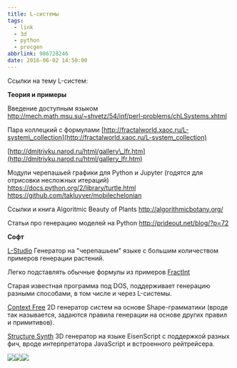 ```yaml
---
title: L-системы
tags:
  - link
  - 3d
  - python
  - procgen
abbrlink: 986728246
date: 2016-06-02 14:50:00
---
```


Ссылки на тему L-систем:

**Теория и примеры**

Введение доступным языком <http://mech.math.msu.su/~shvetz/54/inf/perl-problems/chLSystems.xhtml>

Пара коллецкий с формулами [http://fractalworld.xaoc.ru/L-system\_collection](http://fractalworld.xaoc.ru/L-system_collection)

[http://dmitriyku.narod.ru/html/gallery\_lfr.htm](http://dmitriyku.narod.ru/html/gallery_lfr.htm)

Модули черепашьей графики для Python и Jupyter (годятся для отрисовки несложных итераций)
<https://docs.python.org/2/library/turtle.html>
<https://github.com/takluyver/mobilechelonian>

Ссылки и книга Algoritmic Beauty of Plants <http://algorithmicbotany.org/>

Статьи про генерацию моделей на Python <http://prideout.net/blog/?p=72>

**Софт**

[L-Studio](http://algorithmicbotany.org/virtual_laboratory/) Генератор на "черепашьем" языке с большим количеством примеров генерации растений.

Легко подставлять обычные формулы из примеров [FractInt](http://www.fractint.org/)

Старая известная программа под DOS, поддерживает генерацию разными способами, в том числе и через L-системы.

[Context Free](http://www.contextfreeart.org/index.html) 2D генератор систем на основе Shape-грамматики (вроде так называется, задаются правила генерации на основе других правил и примитивов).

[Structure Synth](http://structuresynth.sourceforge.net/index.php) 3D генератор на языке EisenScript с поддержкой разных фич, вроде интерпретатора JavaScript и встроенного рейтрейсера.

![](http://ic.pics.livejournal.com/spiiin/20318251/44945/44945_300.png)![](http://ic.pics.livejournal.com/spiiin/20318251/45250/45250_300.png)![](http://ic.pics.livejournal.com/spiiin/20318251/45427/45427_300.png)